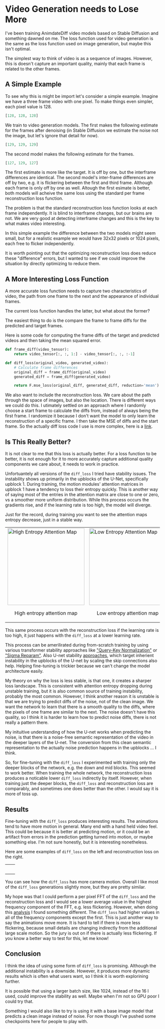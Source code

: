 # Video Generation needs to Lose More

I've been training AnimdateDiff video models based on Stable Diffusion and something dawned on me. The loss function used for video generation is the same as the loss function used on image generation, but maybe this isn't optimal.

The simplest way to think of video is as a sequence of images. However, this is doesn't capture an important quality, mainly that each frame is related to the other frames.

## A Simple Example

To see why this is might be import let's consider a simple example. Imagine we have a three frame video with one pixel. To make things even simpler, each pixel value is 128.

```python
[128, 128, 128]
```

We train to video generation models. The first makes the following estimate for the frames after denoising (in Stable Diffusion we estimate the noise not the image, but let's ignore that detail for now).

```python
[129, 129, 129]
```

The second model makes the following estimate for the frames.

```python
[127, 129, 127]
```

The first estimate is more like the target. It is off by one, but the interframe differences are identical. The second model's inter-frame differences are off by two, e.g. it is flickering between the first and third frame. Although each frame is only off by one as well. Altough the first esimate is better, both models will acheive the same loss using the standard per frame reconstruction loss function.

The problem is that the standard reconstruction loss function looks at each frame independently. It is blind to interframe changes, but our brains are not. We are very good at detecting interframe changes and this is the key to what makes video interesting.

In this simple example the difference between the two models might seem small, but for a realistic example we would have 32x32 pixels or 1024 pixels, each free to flicker independently.

It is worth pointing out that the optimizing reconstruction loss does reduce these "difference" errors, but I wanted to see if we could improve the situation by directly optimizing to reduce them.

## A More Interesting Loss Function

A more accurate loss function needs to capture two characteristics of video, the path from one frame to the next and the appearance of individual frames.

The current loss function handles the latter, but what about the former?

The easiest thing to do is the compare the frame to frame diffs for the predicted and target frames.

Here is some code for computing the frame diffs of the target and predicted videos and then taking the mean squared error.

```python
def frame_diff(video_tensor):
    return video_tensor[:, :, 1:] - video_tensor[:, :, :-1]

def diff_loss(original_video, generated_video):
    # Calculate frame differences
    original_diff = frame_diff(original_video)
    generated_diff = frame_diff(generated_video)

    return F.mse_loss(original_diff, generated_diff, reduction='mean')
```

We also want to include the reconstruction loss. We care about the path through the space of images, but also the location. There is different ways we could do this. I utimately settled on an approach where I randomly choose a start frame to calculate the diffs from, instead of always being the first frame. I randomize it because I don't want the model to only learn the reconstruction of a specific frame. I then take the MSE of diffs and the start frame. So the actually diff loss code I use is more complex, here is a [link](https://gist.github.com/jfischoff/c7082d83963ae7bd745f6393e43a2d94).

## Is This Really Better?

It is not clear to me that this loss is actually better. For a loss function to be better, it is not enough for it to more accurately capture additional quality components we care about, it needs to work in practice.

Unfortuantely all versions of the `diff_loss` I tried have stability issues. The instability shows up primarily in the upblocks of the U-Net, specifically upblock 1. During training, the motion modules' attention matrices in upblock 1 have a tendency to loss their entropy quickly. This is another way of saying most of the entries in the attention matrix are close to one or zero, vs a smoother more uniform distribution. While this process occurs the gradients rise, and if the learning rate is too high, the model will diverge.

Just for the record, during training you want to see the attention maps entropy decrease, just in a stable way.

<table>
  <tr>
    <td>
      <img src="../images/diff_loss/high_entropy_attention_map.jpg" alt="High Entropy Attention Map" style="width: 250px;"/>
      <p align="center">High entropy attention map</p>
    </td>
    <td>
      <img src="../images/diff_loss/low_entropy_attention_map.jpg" alt="Low Entropy Attention Map" style="width: 250px;"/>
      <p align="center">Low entropy attention map</p>
    </td>
  </tr>
</table>

This same process occurs with the reconstruction loss if the learning rate is too high, it just happens with the `diff_loss` at a lower learning rate.

This process can be amerilirated during from-scratch training by using various transformer stability approaches like ["Query-Key Normalization"](https://arxiv.org/abs/2010.04245) or ["Sigma Reparam"](https://arxiv.org/abs/2303.06296). Also U-net stability [approaches](https://arxiv.org/abs/2310.13545), which target inherient instability in the upblocks of the U-net by scaling the skip connections also help. Helping fine-tuning is trickier because we can't change the model architecture easily.

My theory on why the loss is less stable, is that one, it creates a sharper loss landscape. This is consistent with attention entropy dropping during unstable training, but it is also common source of training instability, probably the most common. However, I think another reason it is unstable is that we are trying to predict diffs of the noise, not of the clean image. We want the network to learn that there is a smooth quality to the diffs, where the pixels of one frame are similar to the next. The noise doesn't have this quality, so I think it is harder to learn how to predict noise diffs, there is not really a pattern there.

My inituitive understanding of how the U-net works when predicting the noise, is that there is a noise-free semantic representation of the video in the deeper layers of the U-net. The conversion from this clean semantic representation to the actually noise prediction happens in the upblocks ... I think.

So, for fine-tuning with the `diff_loss` I experimented with training only the deeper blocks of the network, e.g. the down and mid blocks. This seemed to work better. When training the whole network, the reconstruction loss produces a noticable lower `diff_loss` indirectly by itself. However, when training just the deeper blocks, the `diff_loss` and reconstruction loss are comparably, and sometimes one does better than the other. I would say it is more of toss up.

## Results

Fine-tuning with the `diff_loss` produces interesting results. The animations tend to have more motion in general. Many end with a hand held video feel. This could be because it is better at predicting motion, or it could be an artifact from errors in the prediction getting turned into motion, or maybe something else. I'm not sure honestly, but it is interesting nonetheless.

Here are some examples of `diff_loss` on the left and reconstruction loss on the right.

<table>
  <tr>
    <td>
      <img src="../images/diff_loss/diff_loss_1.mp4" alt=""/>
    </td>
    <td>
      <img src="../images/diff_loss/recon_loss_1.mp4" alt=""/>
    </td>
  </tr>
   <tr>
    <td>
      <img src="../images/diff_loss/diff_loss_2.mp4" alt=""/>
    </td>
    <td>
      <img src="../images/diff_loss/recon_loss_2.mp4" alt=""/>
    </td>
  </tr>
  <tr>
    <td>
      <img src="../images/diff_loss/diff_loss_3.mp4" alt=""/>
    </td>
    <td>
      <img src="../images/diff_loss/recon_loss_3.mp4" alt=""/>
    </td>
  </tr>
  <tr>
    <td>
      <img src="../images/diff_loss/diff_loss_4.mp4" alt=""/>
    </td>
    <td>
      <img src="../images/diff_loss/recon_loss_4.mp4" alt=""/>
    </td>
  </tr>
  <tr>
    <td>
      <img src="../images/diff_loss/diff_loss_5.mp4" alt=""/>
    </td>
    <td>
      <img src="../images/diff_loss/recon_loss_5.mp4" alt=""/>
    </td>
  </tr>
</table>

You can see how the `diff_loss` has more camera motion. Overall I like most of the `diff_loss` generations slightly more, but they are pretty similar.

My hope was that I could perform a per pixel FFT of the `diff_loss` and the reconstruction loss and I would see a lower average value in the highest frequency component of the FFT, e.g. less flickering. However, when doing this [analysis](https://gist.github.com/jfischoff/35fc9220816029c53c3c37f9d07a702f) I found something different. The `diff_loss` had higher values in all of the frequency components except the first. This is just another way to say the animations move more. It is hard to tell if there is more less flickering, because small details are changing indirectly from the additional large scale motion. So the jury is out on if there is actually less flickering. If you know a better way to test for this, let me know!

## Conclusion

I think the idea of using some form of `diff_loss` is promising. Although the additional instability is a downside. However, it produces more dynamic results which is often what users want, so I think it is worth explorining further.

It is possible that using a larger batch size, like 1024, instead of the 16 I used, could improve the stability as well. Maybe when I'm not so GPU poor I could try that.

Something I would also like to try is using it with a base image model that predicts a clean image instead of noise. For now though I've pushed some checkpoints here for people to play with.
